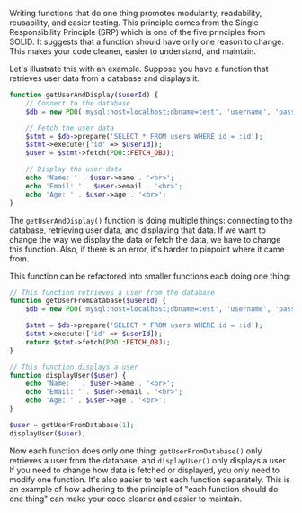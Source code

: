 Writing functions that do one thing promotes modularity, readability, reusability, and easier testing. This principle comes from the Single Responsibility Principle (SRP) which is one of the five principles from SOLID. It suggests that a function should have only one reason to change. This makes your code cleaner, easier to understand, and maintain.

Let's illustrate this with an example. Suppose you have a function that retrieves user data from a database and displays it.

```php
function getUserAndDisplay($userId) {
    // Connect to the database
    $db = new PDO('mysql:host=localhost;dbname=test', 'username', 'password');

    // Fetch the user data
    $stmt = $db->prepare('SELECT * FROM users WHERE id = :id');
    $stmt->execute(['id' => $userId]);
    $user = $stmt->fetch(PDO::FETCH_OBJ);

    // Display the user data
    echo 'Name: ' . $user->name . '<br>';
    echo 'Email: ' . $user->email . '<br>';
    echo 'Age: ' . $user->age . '<br>';
}
```

The `getUserAndDisplay()` function is doing multiple things: connecting to the database, retrieving user data, and displaying that data. If we want to change the way we display the data or fetch the data, we have to change this function. Also, if there is an error, it's harder to pinpoint where it came from. 

This function can be refactored into smaller functions each doing one thing:

```php
// This function retrieves a user from the database
function getUserFromDatabase($userId) {
    $db = new PDO('mysql:host=localhost;dbname=test', 'username', 'password');

    $stmt = $db->prepare('SELECT * FROM users WHERE id = :id');
    $stmt->execute(['id' => $userId]);
    return $stmt->fetch(PDO::FETCH_OBJ);
}

// This function displays a user
function displayUser($user) {
    echo 'Name: ' . $user->name . '<br>';
    echo 'Email: ' . $user->email . '<br>';
    echo 'Age: ' . $user->age . '<br>';
}

$user = getUserFromDatabase(1);
displayUser($user);
```

Now each function does only one thing: `getUserFromDatabase()` only retrieves a user from the database, and `displayUser()` only displays a user. If you need to change how data is fetched or displayed, you only need to modify one function. It's also easier to test each function separately. This is an example of how adhering to the principle of "each function should do one thing" can make your code cleaner and easier to maintain.